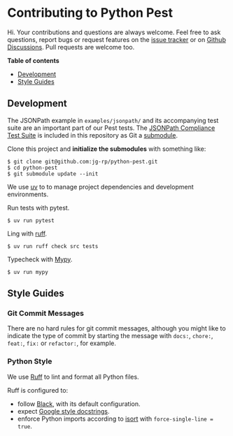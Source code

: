 # Contributing to Python Pest

Hi. Your contributions and questions are always welcome. Feel free to ask questions, report bugs or request features on the [issue tracker](https://github.com/jg-rp/python-pest/issues) or on [Github Discussions](https://github.com/jg-rp/python-pest/discussions). Pull requests are welcome too.

**Table of contents**

- [Development](#development)
- [Style Guides](#style-guides)

## Development

The JSONPath example in `examples/jsonpath/` and its accompanying test suite are an important part of our Pest tests. The [JSONPath Compliance Test Suite](https://github.com/jsonpath-standard/jsonpath-compliance-test-suite) is included in this repository as Git a [submodule](https://git-scm.com/book/en/v2/Git-Tools-Submodules).

Clone this project and **initialize the submodules** with something like:

```shell
$ git clone git@github.com:jg-rp/python-pest.git
$ cd python-pest
$ git submodule update --init
```

We use [uv](https://docs.astral.sh/uv/) to to manage project dependencies and development environments.

Run tests with pytest.

```shell
$ uv run pytest
```

Ling with [ruff](https://beta.ruff.rs/docs/).

```shell
$ uv run ruff check src tests
```

Typecheck with [Mypy](https://mypy.readthedocs.io/en/stable/).

```shell
$ uv run mypy
```

## Style Guides

### Git Commit Messages

There are no hard rules for git commit messages, although you might like to indicate the type of commit by starting the message with `docs:`, `chore:`, `feat:`, `fix:` or `refactor:`, for example.

### Python Style

We use [Ruff](https://docs.astral.sh/ruff/) to lint and format all Python files.

Ruff is configured to:

- follow [Black](https://github.com/psf/black), with its default configuration.
- expect [Google style docstrings](https://sphinxcontrib-napoleon.readthedocs.io/en/latest/example_google.html).
- enforce Python imports according to [isort](https://pycqa.github.io/isort/) with `force-single-line = true`.
